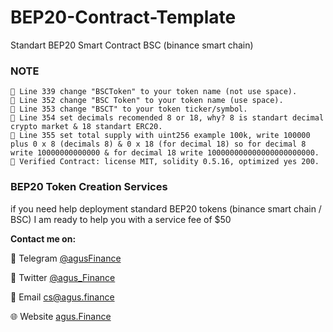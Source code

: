 # BEP20-Contract-Template
Standart BEP20 Smart Contract BSC (binance smart chain)

### NOTE

```
📝 Line 339 change "BSCToken" to your token name (not use space).
📝 Line 352 change "BSC Token" to your token name (use space).
📝 Line 353 change "BSCT" to your token ticker/symbol.
📝 Line 354 set decimals recomended 8 or 18, why? 8 is standart decimal crypto market & 18 standart ERC20.
📝 Line 355 set total supply with uint256 example 100k, write 100000 plus 0 x 8 (decimals 8) & 0 x 18 (for decimal 18) so for decimal 8 write 10000000000000 & for decimal 18 write 100000000000000000000000.
📝 Verified Contract: license MIT, solidity 0.5.16, optimized yes 200.

```
### BEP20 Token Creation Services

if you need help deployment standard BEP20 tokens (binance smart chain / BSC) I am ready to help you with a service fee of $50

<b>Contact me on:</b>

💬 Telegram <a href="https://t.me/agusfinance">@agusFinance</a>

👥 Twitter <a href="https://twitter.com/agus_finance">@agus_Finance</a>

📧 Email <a href="mailto:cs@agus.finance" rel="nofollow">cs@agus.finance</a>

🌐 Website <a href="https://agus.finance">agus.Finance</a>
